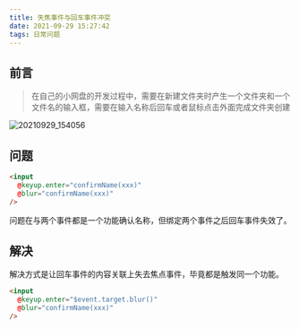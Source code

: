 ```yaml
---
title: 失焦事件与回车事件冲突
date: 2021-09-29 15:27:42
tags: 日常问题
---
```


## 前言

> 在自己的小网盘的开发过程中，需要在新建文件夹时产生一个文件夹和一个文件名的输入框，需要在输入名称后回车或者鼠标点击外面完成文件夹创建



![20210929_154056](https://gitee-imagehost.oss-cn-beijing.aliyuncs.com/image_host/20210929_154056.gif)



## 问题

```html
<input
  @keyup.enter="confirmName(xxx)"
  @blur="confirmName(xxx)"
/>
```

问题在与两个事件都是一个功能确认名称，但绑定两个事件之后回车事件失效了。



## 解决

解决方式是让回车事件的内容关联上失去焦点事件，毕竟都是触发同一个功能。

```html
<input
  @keyup.enter="$event.target.blur()"
  @blur="confirmName(xxx)"
/>
```

